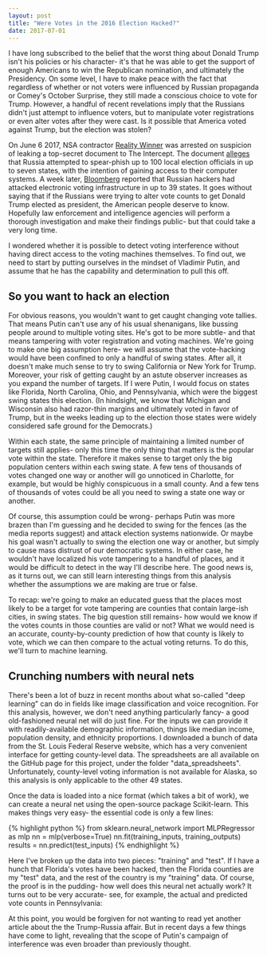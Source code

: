 ```yaml
---
layout: post
title: "Were Votes in the 2016 Election Hacked?"
date: 2017-07-01
---
```


I have long subscribed to the belief that the worst thing about Donald Trump isn't his policies or his character- it's that he was able to get the support of enough Americans to win the Republican nomination, and ultimately the Presidency.
On some level, I have to make peace with the fact that regardless of whether or not voters were influenced by Russian propaganda or Comey's October Surprise, they still made a conscious choice to vote for Trump. 
However, a handful of recent revelations imply that the Russians didn't just attempt to influence voters, but to manipulate voter registrations or even alter votes after they were cast.
Is it possible that America voted against Trump, but the election was stolen?

On June 6 2017, NSA contractor [Reality Winner](https://www.theatlantic.com/news/archive/2017/06/who-is-reality-winner/529266/) was arrested on suspicion of leaking a top-secret document to The Intercept.
The document [alleges](https://theintercept.com/2017/06/05/top-secret-nsa-report-details-russian-hacking-effort-days-before-2016-election/) that Russia attempted to spear-phish up to 100 local election officials in up to seven states, with the intention of gaining access to their computer systems.
A week later, [Bloomberg](https://www.bloomberg.com/news/articles/2017-06-13/russian-breach-of-39-states-threatens-future-u-s-elections) reported that Russian hackers had attacked electronic voting infrastructure in up to 39 states. It goes without saying that if the Russians were trying to alter vote counts to get Donald Trump elected as president, the American people deserve to know.
Hopefully law enforcement and intelligence agencies will perform a thorough investigation and make their findings public- but that could take a very long time.

I wondered whether it is possible to detect voting interference without having direct access to the voting machines themselves. To find out, we need to start by putting ourselves in the mindset of Vladimir Putin, and assume that he has the capability and determination to pull this off.
## So you want to hack an election
For obvious reasons, you wouldn't want to get caught changing vote tallies. That means Putin can't use any of his usual shenanigans, like bussing people around to multiple voting sites. He's got to be more subtle- and that means tampering with voter registration and voting machines. We're going to make one big assumption here- we will assume that the vote-hacking would have been confined to only a handful of swing states. After all, it doesn't make much sense to try to swing California or New York for Trump. Moreover, your risk of getting caught by an astute observer increases as you expand the number of targets. If I were Putin, I would focus on states like Florida, North Carolina, Ohio, and Pennsylvania, which were the biggest swing states this election. (In hindsight, we know that Michigan and Wisconsin also had razor-thin margins and ultimately voted in favor of Trump, but in the weeks leading up to the election those states were widely considered safe ground for the Democrats.) 

Within each state, the same principle of maintaining a limited number of targets still applies- only this time the only thing that matters is the popular vote within the state. 
Therefore it makes sense to target only the big population centers within each swing state. 
A few tens of thousands of votes changed one way or another will go unnoticed in Charlotte, for example, but would be highly conspicuous in a small county. 
And a few tens of thousands of votes could be all you need to swing a state one way or another.

Of course, this assumption could be wrong- perhaps Putin was more brazen than I'm guessing and he decided to swing for the fences (as the media reports suggest) and attack election systems nationwide.
Or maybe his goal wasn't actually to swing the election one way or another, but simply to cause mass distrust of our democratic systems.
In either case, he wouldn't have localized his vote tampering to a handful of places, and it would be difficult to detect in the way I'll describe here.
The good news is, as it turns out, we can still learn interesting things from this analysis whether the assumptions we are making are true or false.

To recap: we're going to make an educated guess that the places most likely to be a target for vote tampering are counties that contain large-ish cities, in swing states. The big question still remains- how would we know if the votes counts in those counties are valid or not? What we would need is an accurate, county-by-county prediction of how that county is likely to vote, which we can then compare to the actual voting returns. To do this, we'll turn to machine learning.

## Crunching numbers with neural nets
There's been a lot of buzz in recent months about what so-called "deep learning" can do in fields like image classification and voice recognition.
For this analysis, however, we don't need anything particularly fancy- a good old-fashioned neural net will do just fine.
For the inputs we can provide it with readily-available demographic information, things like median income, population density, and ethnicity proportions.
I downloaded a bunch of data from the St. Louis Federal Reserve website, which has a very convenient interface for getting county-level data.
The spreadsheets are all available on the GitHub page for this project, under the folder "data_spreadsheets".
Unfortunately, county-level voting information is not available for Alaska, so this analysis is only applicable to the other 49 states.

Once the data is loaded into a nice format (which takes a bit of work), we can create a neural net using the open-source package Scikit-learn. This makes things very easy- the essential code is only a few lines:

{% highlight python %}
from sklearn.neural_network import MLPRegressor as mlp
nn = mlp(verbose=True)
nn.fit(training_inputs, training_outputs)
results = nn.predict(test_inputs)
{% endhighlight %}

Here I've broken up the data into two pieces: "training" and "test". If I have a hunch that Florida's votes have been hacked, then the Florida counties are my "test" data, and the rest of the country is my "training" data. Of course, the proof is in the pudding- how well does this neural net actually work? It turns out to be very accurate- see, for example, the actual and predicted vote counts in Pennsylvania:

At this point, you would be forgiven for not wanting to read yet another article about the the Trump-Russia affair.
But in recent days a few things have come to light, revealing that the scope of Putin's campaign of interference was even broader than previously thought.
